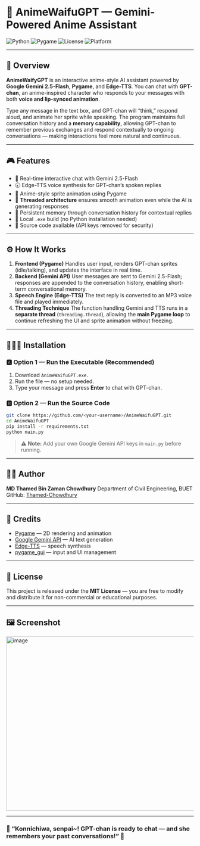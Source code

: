 # 🎌 AnimeWaifuGPT — Gemini-Powered Anime Assistant

![Python](https://img.shields.io/badge/Python-3.10+-blue?logo=python)
![Pygame](https://img.shields.io/badge/Pygame-2.x-green?logo=pygame)
![License](https://img.shields.io/badge/License-MIT-orange)
![Platform](https://img.shields.io/badge/Platform-Windows-lightgrey)

---

## 🧬 Overview

**AnimeWaifyGPT** is an interactive anime-style AI assistant powered by **Google Gemini 2.5-Flash**, **Pygame**, and **Edge-TTS**.
You can chat with **GPT-chan**, an anime-inspired character who responds to your messages with both **voice and lip-synced animation**.

Type any message in the text box, and GPT-chan will “think,” respond aloud, and animate her sprite while speaking.
The program maintains full conversation history and a **memory capability**, allowing GPT-chan to remember previous exchanges and respond contextually to ongoing conversations — making interactions feel more natural and continuous.

---

## 🎮 Features

* 💬 Real-time interactive chat with Gemini 2.5-Flash
* 🕣 Edge-TTS voice synthesis for GPT-chan’s spoken replies
* 🎨 Anime-style sprite animation using Pygame
* 🧵 **Threaded architecture** ensures smooth animation even while the AI is generating responses
* 🧠 Persistent memory through conversation history for contextual replies
* 💾 Local `.exe` build (no Python installation needed)
* 🔐 Source code available (API keys removed for security)

---

## ⚙️ How It Works

1. **Frontend (Pygame)**
   Handles user input, renders GPT-chan sprites (idle/talking), and updates the interface in real time.
2. **Backend (Gemini API)**
   User messages are sent to Gemini 2.5-Flash; responses are appended to the conversation history, enabling short-term conversational memory.
3. **Speech Engine (Edge-TTS)**
   The text reply is converted to an MP3 voice file and played immediately.
4. **Threading Technique**
   The function handling Gemini and TTS runs in a **separate thread** (`threading.Thread`), allowing the **main Pygame loop** to continue refreshing the UI and sprite animation without freezing.

---

## 🧙🏻‍♂️ Installation

### 🅰️ Option 1 — Run the Executable (Recommended)

1. Download `AnimeWaifuGPT.exe`.
2. Run the file — no setup needed.
3. Type your message and press **Enter** to chat with GPT-chan.

### 🅱️ Option 2 — Run the Source Code

```bash
git clone https://github.com/<your-username>/AnimeWaifuGPT.git
cd AnimeWaifuGPT
pip install -r requirements.txt
python main.py
```

> ⚠️ **Note:** Add your own Google Gemini API keys in `main.py` before running.

---


## 🧑‍💻 Author

**MD Thamed Bin Zaman Chowdhury**
Department of Civil Engineering, BUET
GitHub: [Thamed-Chowdhury](https://github.com/Thamed-Chowdhury)

---

## 🦤 Credits

* [Pygame](https://www.pygame.org/) — 2D rendering and animation
* [Google Gemini API](https://ai.google.dev/) — AI text generation
* [Edge-TTS](https://pypi.org/project/edge-tts/) — speech synthesis
* [pygame_gui](https://pygame-gui.readthedocs.io/) — input and UI management

---

## 📜 License

This project is released under the **MIT License** — you are free to modify and distribute it for non-commercial or educational purposes.

---

## 🖼️ Screenshot

<img width="1004" height="468" alt="image" src="https://github.com/user-attachments/assets/5b50a850-d1c5-4054-8c90-8369b98caa3a" />

---

### 🌸 “Konnichiwa, senpai~! GPT-chan is ready to chat — and she remembers your past conversations!” 🌸
